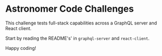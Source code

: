 # Astronomer Code Challenges

This challenge tests full-stack capabilities across a GraphQL server and React client.

Start by reading the README's' in `graphql-server` and `react-client`.

Happy coding!

